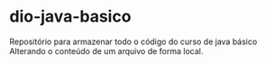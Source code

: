 # dio-java-basico
Repositório para armazenar todo o código do curso de java básico
Alterando o conteúdo de um arquivo de forma local.
